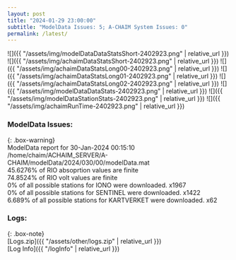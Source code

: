 ```yaml
---
layout: post
title: "2024-01-29 23:00:00"
subtitle: "ModelData Issues: 5; A-CHAIM System Issues: 0"
permalink: /latest/
---
```


![]({{ "/assets/img/modelDataDataStatsShort-2402923.png" | relative_url }})
![]({{ "/assets/img/achaimDataStatsShort-2402923.png" | relative_url }})
![]({{ "/assets/img/achaimDataStatsLong00-2402923.png" | relative_url }})
![]({{ "/assets/img/achaimDataStatsLong01-2402923.png" | relative_url }})
![]({{ "/assets/img/achaimDataStatsLong02-2402923.png" | relative_url }})
![]({{ "/assets/img/modelDataDataStats-2402923.png" | relative_url }})
![]({{ "/assets/img/modelDataStationStats-2402923.png" | relative_url }})
![]({{ "/assets/img/achaimRunTime-2402923.png" | relative_url }})


### ModelData Issues:  
  
{: .box-warning}  
 ModelData report for 30-Jan-2024 00:15:10   
 /home/chaim/ACHAIM_SERVER/A-CHAIM/modelData/2024/030/00/modelData.mat   
 45.6276% of RIO absoprtion values are finite   
 74.8524% of RIO volt values are finite   
 0% of all possible stations for IONO were downloaded. x1967   
 0% of all possible stations for SENTINEL were downloaded. x1422   
 6.689% of all possible stations for KARTVERKET were downloaded. x62   
  


### Logs:  
  
{: .box-note}  
[Logs.zip]({{ "/assets/other/logs.zip" | relative_url }})  
[Log Info]({{ "/logInfo" | relative_url }})  
